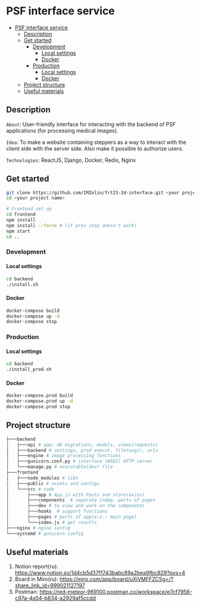 # PSF interface service

- [PSF interface service](#psf-interface-service)
  - [Description](#description)
  - [Get started](#get-started)
    - [Development](#development)
      - [Local settings](#local-settings)
      - [Docker](#docker)
    - [Production](#production)
      - [Local settings](#local-settings-1)
      - [Docker](#docker-1)
  - [Project structure](#project-structure)
  - [Useful materials](#useful-materials)

## Description

`About`: User-friendly interface for interacting with the backend of PSF applications (for processing medical images).

`Idea`: To make a website containing steppers as a way to interact with the client side with the server side. Also make it possible to authorize users.

`Technologies`: ReactJS, Django, Docker, Redis, Nginx

## Get started

```bash
git clone https://github.com/IMZolin/frt23-3d-interface.git <your project name>
cd <your project name>

# Frontend set up
cd frontend
npm install 
npm install --force # (if prev step doesn't work) 
npm start
cd ..
```

### Development

#### Local settings

```bash
cd backend
./install.sh
```

#### Docker

```bash
docker-compose build
docker-compose up -d
docker-compose stop
```

### Production

#### Local settings

```bash
cd backend
./install_prod.sh
```

#### Docker

```bash
docker-compose.prod build
docker-compose.prod up -d
docker-compose.prod stop
```

## Project structure

```bash
├───backend
│   ├───api # app: db migrations, models, views(requests)
│   ├───backend # settings, prod execut. file(wsgi), urls
│   ├───engine # image processing functions
│   ├───gunicorn.conf.py # interface (WSGI) HTTP server
│   └───manage.py # executable(dev) file
├───frontend 
│   ├───node_modules # libs
│   ├───public # assets and configs
│   └───src # code
│       ├───app # App.js with Routs and store(axios)
│       ├───components  # separate indep. parts of pages
│       ├───dev # to view and work on the components
│       ├───hooks  # support functions 
│       ├───pages # parts of app(e.x.: main page)
│       └───index.js # get results
├───nginx # nginx config
└───systemd # gunicorn config
```

## Useful materials

1. Notion report(ru): <https://www.notion.so/1d4cb5d37f1743babc89a2bea9fbc829?pvs=4>
2. Board in Miro(ru): <https://miro.com/app/board/uXjVMFFZCSg=/?share_link_id=999021127197>
3. Postman: <https://red-meteor-969100.postman.co/workspace/e7cf7956-c97a-4a54-b834-a2929af5ccdd>
